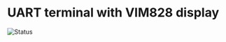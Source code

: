# UART terminal with VIM828 display

![Status](https://img.shields.io/badge/STATUS-DEVELOPMENT-yellow.svg)

